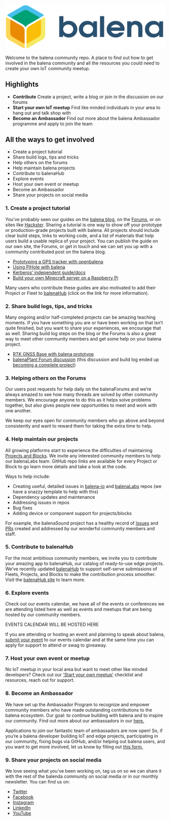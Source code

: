 ![logo](https://raw.githubusercontent.com/balena-io/community/2f692ade6eec0ad48c4c73508f611d4f4f19fe91/assets/logos/balena/Logo%20horizontal/Dark/balena_logo_dark.png)

Welcome to the balena community repo. A place to find out how to get involved in the balena community and all the resources you could need to create your own IoT community meetup.

## Highlights

- **Contribute** Create a project, write a blog or join in the discussion on our forums
- **Start your own IoT meetup** Find like minded individuals in your area to hang out and talk shop with 
- **Become an Ambassador** Find out more about the balena Ambassador programme and apply to join the team

## All the ways to get involved 
* Create a project tutorial 
* Share build logs, tips and tricks 
* Help others on the forums 
* Help maintain balena projects 
* Contribute to balenaHub 
* Explore events
* Host your own event or meetup
* Become an Ambassador
* Share your projects on social media

### 1. Create a project tutorial
You’ve probably seen our guides on the [balena blog](https://balena.io/blog), on the [Forums](https://forums.balena.io/), or on sites like [Hackster](https://www.hackster.io/balena). Sharing a tutorial is one way to show off your prototype or production-grade projects built with balena. All projects should include clear build steps, links to working code, and a list of materials that help users build a usable replica of your project. You can publish the guide on our own site, the Forums, or get in touch and we can set you up with a community contributed post on the balena blog.

* [Prototyping a GPS tracker with openbalena](https://www.balena.io/blog/rapid-prototyping-a-gps-tracker-with-balenaos-a-community-perspective/)
* [Using PiHole with balena](https://www.balena.io/blog/deploy-network-wide-ad-blocking-with-pi-hole-and-a-raspberry-pi/)
* [Kerberos’ independent guide/docs](https://doc.kerberos.io/opensource/installation#balena)
* [Build your own Minecraft server on a Raspberry Pi](https://www.balena.io/blog/how-to-create-a-minecraft-server-for-the-pi-4-with-balena/)

Many users who contribute these guides are also motivated to add their Project or Fleet to [balenaHub](https://hub.balena.io/submit) (click on the link for more information).

### 2. Share build logs, tips, and tricks
Many ongoing and/or half-completed projects can be amazing teaching moments. If you have something you are or have been working on that isn’t quite finished, but you want to share your experiences, we encourage that as well. Sharing build log steps on the blog or the Forums is also a great way to meet other community members and get some help on your balena project.

* [RTK GNSS Base with balena prototype](https://forums.balena.io/t/rtk-gnss-base-with-balena/304278)
* [balenaPlant Forum discussion](https://forums.balena.io/t/building-a-smart-houseplant-monitor-and-waterer/9170) (this discussion and build log ended up [becoming a complete project](https://www.balena.io/blog/keep-your-plant-friends-happy-and-healthy-with-automated-watering-balenaplant/))

### 3. Helping others on the Forums
Our users post requests for help daily on the balenaForums and we’re always amazed to see how many threads are solved by other community members. We encourage anyone to do this as it helps solve problems together, but also gives people new opportunities to meet and work with one another.

We keep our eyes open for community members who go above and beyond consistently and want to reward them for taking the extra time to help.

### 4. Help maintain our projects
All growing platforms start to experience the difficulties of maintaining [Projects and Blocks](https://hub.balena.io). We invite any interested community members to help our balenaLabs team. GitHub repo links are available for every Project or Block to go learn more details and take a look at the code.

Ways to help include:

* Creating useful, detailed issues in [balena-io](https://github.com/balena-io) and [balenaLabs](https://github.com/balenalabs) repos (we have a snazzy template to help with this)
* Dependency updates and maintenance
* Addressing issues in repos
* Bug fixes
* Adding device or component support for projects/blocks

For example, the balenaSound project has a healthy record of [Issues](https://github.com/balenalabs/balena-sound/issues) and [PRs](https://github.com/balenalabs/balena-sound/pulls) created and addressed by our wonderful community members and staff.

### 5. Contribute to balenaHub
For the most ambitious community members, we invite you to contribute your amazing app to balenaHub, our catalog of ready-to-use edge projects. We’ve recently updated [balenaHub](https://hub.balena.io/) to support self-serve submissions of Fleets, Projects, and Blocks to make the contribution process smoother. Visit the [balenaHub site](https://hub.balena.io/) to learn more.

### 6. Explore events
Check out our events calendar, we have all of the events or conferences we are attending listed here as well as events and meetups that are being hosted by our community members.

EVENTS CALENDAR WILL BE HOSTED HERE

If you are attending or hosting an event and planning to speak about balena, [submit your event](https://balena.typeform.com/to/Zepuzolm) to our events calendar and at the same time you can apply for support to attend or swag to giveaway.

### 7. Host your own event or meetup
No IoT meetup in your local area but want to meet other like minded developers? Check out our ['Start your own meetup'](https://github.com/balena-io/community/blob/master/docs/01-start-a-meetup.md) checklist and resources, reach out for support.

### 8. Become an Ambassador
We have set up the Ambassador Program to recognize and empower community members who have made outstanding contributions to the balena ecosystem. Our goal: to continue building with balena and to inspire our community. Find out more about our ambassadors in our [here.](https://github.com/balena-io/community/blob/master/docs/02-ambassador-program.md)

Applications to join our fantastic team of ambassadors are now open! So, if you’re a balena developer building IoT and edge projects, participating in our community, fixing bugs via GitHub, and/or helping out balena users, and you want to get more involved, let us know by filling out [this form.](https://app.pipefy.com/public/form/z6tunpV3)

### 9. Share your projects on social media
We love seeing what you've been working on, tag us on so we can share it with the rest of the balenda community on social media or in our monthly newsletter. You can find us on: 
* [Twitter](https://twitter.com/balena_io)
* [Facebook](https://www.facebook.com/balenacloud/)
* [Instagram](https://www.instagram.com/balena_io/)
* [LinkedIn](https://www.linkedin.com/company/balenaio/)
* [YouTube](https://www.youtube.com/balenaio)
